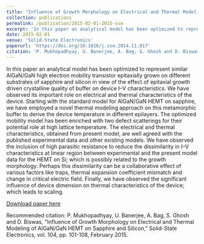 ```yaml
---
title: "Influence of Growth Morphology on Electrical and Thermal Modeling of AlGaN/GaN HEMT on Sapphire and Silicon"
collection: publications
permalink: /publication/2015-02-01-2015-sse
excerpt: 'In this paper an analytical model has been optimized to represent similar AlGaN/GaN high electron mobility transistor epitaxially grown on different substrates of sapphire and silicon in view of the effect of epitaxial growth driven crystalline quality of buffer on device I–V characteristics. We have observed its important role on electrical and thermal characteristics of the device. Starting with the standard model for AlGaN/GaN HEMT on sapphire, we have employed a novel thermal modeling approach on this metamorphic buffer to derive the device temperature in different epilayers. The optimized mobility model has been enriched with two defect scatterings for their potential role at high lattice temperature. The electrical and thermal characteristics, obtained from present model, are well agreed with the published experimental data and other existing models. We have observed the inclusion of high parasitic resistance to reduce the dissimilarity in I–V characteristics at linear region between experimental and the present model data for the HEMT on Si; which is possibly related to the growth morphology. Perhaps this dissimilarity can be a collaborative effect of various factors like traps, thermal expansion coefficient mismatch and change in critical electric field. Finally, we have observed the significant influence of device dimension on thermal characteristics of the device; which leads to scaling.'
date: 2015-02-01
venue: 'Solid-State Electronics'
paperurl: 'https://doi.org/10.1016/j.sse.2014.11.017'
citation: 'P. Mukhopadhyay, U. Banerjee, A. Bag, S. Ghosh and D. Biswas, &quot;Influence of Growth Morphology on Electrical and Thermal Modeling of AlGaN/GaN HEMT on Sapphire and Silicon,&quot; Solid-State Electronics, vol. 104, pp. 101-108, February 2015.'
---
```

In this paper an analytical model has been optimized to represent similar AlGaN/GaN high electron mobility transistor epitaxially grown on different substrates of sapphire and silicon in view of the effect of epitaxial growth driven crystalline quality of buffer on device I–V characteristics. We have observed its important role on electrical and thermal characteristics of the device. Starting with the standard model for AlGaN/GaN HEMT on sapphire, we have employed a novel thermal modeling approach on this metamorphic buffer to derive the device temperature in different epilayers. The optimized mobility model has been enriched with two defect scatterings for their potential role at high lattice temperature. The electrical and thermal characteristics, obtained from present model, are well agreed with the published experimental data and other existing models. We have observed the inclusion of high parasitic resistance to reduce the dissimilarity in I–V characteristics at linear region between experimental and the present model data for the HEMT on Si; which is possibly related to the growth morphology. Perhaps this dissimilarity can be a collaborative effect of various factors like traps, thermal expansion coefficient mismatch and change in critical electric field. Finally, we have observed the significant influence of device dimension on thermal characteristics of the device; which leads to scaling.

[Download paper here](https://doi.org/10.1016/j.sse.2014.11.017)

Recommended citation: P. Mukhopadhyay, U. Banerjee, A. Bag, S. Ghosh and D. Biswas, "Influence of Growth Morphology on Electrical and Thermal Modeling of AlGaN/GaN HEMT on Sapphire and Silicon," Solid-State Electronics, vol. 104, pp. 101-108, February 2015.